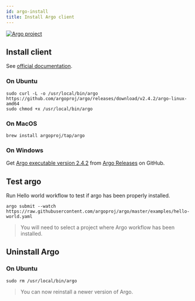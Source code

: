 ```yaml
---
id: argo-install
title: Install Argo client
---
```


[![Argo project](/dsri-documentation/img/argo-logo.png)](https://argoproj.github.io/argo/)

## Install client

See [official documentation](https://argoproj.github.io/docs/argo/demo.html#1-download-argo).

### On Ubuntu

```shell
sudo curl -L -o /usr/local/bin/argo https://github.com/argoproj/argo/releases/download/v2.4.2/argo-linux-amd64
sudo chmod +x /usr/local/bin/argo
```

### On MacOS

```shell
brew install argoproj/tap/argo
```

### On Windows

Get [Argo executable version 2.4.2](https://github.com/argoproj/argo/releases/download/v2.4.2/argo-windows-amd64) from [Argo Releases](https://github.com/argoproj/argo/releases) on GitHub.

## Test argo

Run Hello world workflow to test if argo has been properly installed.

```shell
argo submit --watch https://raw.githubusercontent.com/argoproj/argo/master/examples/hello-world.yaml
```

> You will need to select a project where Argo workflow has been installed.

## Uninstall Argo

### On Ubuntu

```shell
sudo rm /usr/local/bin/argo
```

> You can now reinstall a newer version of Argo.